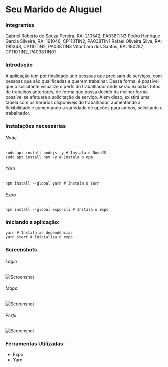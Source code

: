 <h1>Seu Marido de Aluguel</h1>
<h3>Integrantes</h3>

<span>
Gabriel Roberto de Souza Pereira, RA: 210542, PA038TIN3
Pedro Henrique Garcia Silveira, RA: 191046, CP110TIN2, PA038TIN1
Rafael Oliveira Silva, RA: 190348, CP110TIN2, PA038TIN3
Vitor Lara dos Santos, RA: 180287, CP110TIN2, PA038TIN01
</span>

<h3>Introdução</h3>

<span>A aplicação tem por finalidade unir pessoas que precisam de serviços, com pessoas que são qualificadas e querem trabalhar.
Dessa forma, é possível que o solicitante visualize o perfil do trabalhador onde serão exibidas fotos de trabalhos anteriores, de forma que possa decidir da melhor forma possível se efetuará a solicitação de serviço.
Além disso, existirá uma tabela com os horários disponíveis do trabalhador, aumentando a flexibilidade e aumentando a variedade de opções para ambos, solicitante e trabalhador.  
</span>

<h3>Instalações necessárias</h3>
<h6>Node</h6>

```
sudo apt install nodejs -y # Instala o NodeJS
sudo apt install npm -y # Instala o npm
```

<h6>Yarn</h6>

```
npm install --global yarn # Instala o Yarn
```

<h6>Expo</h6>

```
npm install --global expo-cli # Instala o Expo
```

<h3>Iniciando a aplicação:</h3>

```
yarn # Instala as dependências
yarn start # Inicializa o expo
```
<h3>Screenshots</h3>

<h6>Login</h6>

![Screenshot](assets/screenshots/login-screen.png)

<h6>Mapa</h6>

![Screenshot](assets/screenshots/map-screen.png)

<h6>Perfil</h6>

![Screenshot](assets/screenshots/perfil-screen.png)

<h3>Ferramentas Utilizadas:</h3>
<ul>
  <li>Expo</li>
  <li>Yarn</li>
</ul>